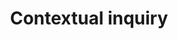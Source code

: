 ---
layout: card
title: Contextual inquiry
category: Discover
what: The product team unobtrusively observes participants at work, with their permission, then asks questions.
why: To learn how and why users do what they do; to discover needs and attitudes that might not emerge in an <a href="https://methods.18f.gov/discover/stakeholder-and-user-interviews/">interview</a> to map how tools, digital and otherwise, interact during complex activities.
timeRequired: 1-2 hours per user
how:
  - With permission from a supervisor and from the participant, schedule a time to watch a typical work activity and record data.
  - While observing, ask the participant to act normally. Pretend you’re a student learning how to do the job. Ask questions to help you understand what the person is doing and why.
  - At the end of the session, explain what you have learned and check for errors.
  - Immediately after, write up your notes.
governmentConsiderations:
  - No PRA implications, if done properly. Contextual interviews should be non-standardized, conversational, and based on observation. The PRA explicitly exempts direct observation and non-standardized conversation, 5 CFR 1320.3(h)3. See the methods for Recruiting and Privacy for more tips on taking input from the public.
  - For internal folks, get permission from the right level of management. If participants could be under union agreements, contact the agency’s labor relations team.
---
